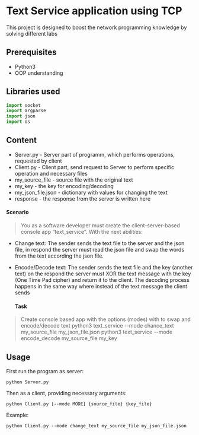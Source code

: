 #  Text Service application using TCP

This project is designed to boost the network programming knowledge by solving different labs

## Prerequisites

- Python3
- OOP understanding


## Libraries used

```python
import socket
import argparse
import json
import os
```
## Content
- Server.py - Server part of programm, which performs operations, requested by client
- Client.py - Client part, send request to Server to perform specific operation and necessary files
- my_source_file  - source file with the original text
- my_key - the key for encoding/decoding
- my_json_file.json - dictionary with values for changing the text
- response - the response from the server is written here
 #### Scenario
 > You as a software developer must create the client-server-based console app “text_service”.
With the next abilities:
- Change text: The sender sends the text file to the server and the json file, in respond the server
must read the json file and swap the words from the text according the json file.
- Encode/Decode text: The sender sends the text file and the key (another text) on the respond
the server must XOR the text message with the key (One Time Pad cipher) and return it to the
client. The decoding process happens in the same way where instead of the text message the
client sends 

   #### Task
 >Create console based app with the options (modes) with to swap and encode/decode text
python3 text_service --mode chance_text my_source_file my_json_file.json
python3 text_service --mode encode_decode my_source_file my_key


## Usage

First run the program as server:

```
python Server.py
```
Then as a client, providing necessary arguments:

```
python Client.py [--mode MODE] {source_file} {key_file}
```
Example:
```
python Client.py --mode change_text my_source_file my_json_file.json
```


